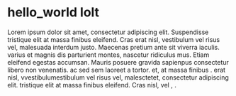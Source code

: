 # hello_world lolt 
Lorem ipsum dolor sit amet, consectetur adipiscing elit. Suspendisse tristique elit at massa finibus eleifend. Cras erat nisl, vestibulum vel risus vel, malesuada interdum justo. Maecenas pretium ante sit  viverra iaculis.  varius   et magnis dis parturient montes, nascetur ridiculus mus. Etiam eleifend egestas accumsan. Mauris posuere gravida sapienpus consectetur libero non venenatis.  ac  sed sem laoreet a  tortor.
et,   at massa finibus .  erat nisl, vvestibulumestibulum vel risus vel, malesctetet, consectetur adipiscing elit.  tristique elit at massa finibus eleifend. Cras  nisl,  vel ,   .    
